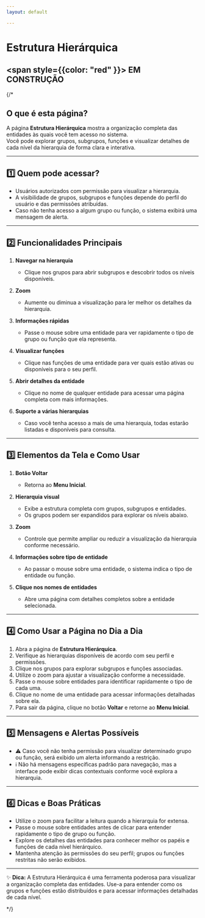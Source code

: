 ```yaml
---
layout: default

---
```

#  Estrutura Hierárquica

##  <span style={{color: "red" }}>  EM CONSTRUÇÃO </span>

{/*



##  O que é esta página?
A página **Estrutura Hierárquica** mostra a organização completa das entidades às quais você tem acesso no sistema.  
Você pode explorar grupos, subgrupos, funções e visualizar detalhes de cada nível da hierarquia de forma clara e interativa.

---

## 1️⃣ Quem pode acessar?
- Usuários autorizados com permissão para visualizar a hierarquia.  
- A visibilidade de grupos, subgrupos e funções depende do perfil do usuário e das permissões atribuídas.  
- Caso não tenha acesso a algum grupo ou função, o sistema exibirá uma mensagem de alerta.

---

## 2️⃣ Funcionalidades Principais

1. **Navegar na hierarquia**  
   - Clique nos grupos para abrir subgrupos e descobrir todos os níveis disponíveis.  

2. **Zoom**  
   - Aumente ou diminua a visualização para ler melhor os detalhes da hierarquia.  

3. **Informações rápidas**  
   - Passe o mouse sobre uma entidade para ver rapidamente o tipo de grupo ou função que ela representa.  

4. **Visualizar funções**  
   - Clique nas funções de uma entidade para ver quais estão ativas ou disponíveis para o seu perfil.  

5. **Abrir detalhes da entidade**  
   - Clique no nome de qualquer entidade para acessar uma página completa com mais informações.  

6. **Suporte a várias hierarquias**  
   - Caso você tenha acesso a mais de uma hierarquia, todas estarão listadas e disponíveis para consulta.

---

## 3️⃣ Elementos da Tela e Como Usar

1. **Botão Voltar**  
   - Retorna ao **Menu Inicial**.  

2. **Hierarquia visual**  
   - Exibe a estrutura completa com grupos, subgrupos e entidades.  
   - Os grupos podem ser expandidos para explorar os níveis abaixo.  

3. **Zoom**  
   - Controle que permite ampliar ou reduzir a visualização da hierarquia conforme necessário.  

4. **Informações sobre tipo de entidade**  
   - Ao passar o mouse sobre uma entidade, o sistema indica o tipo de entidade ou função.  

5. **Clique nos nomes de entidades**  
   - Abre uma página com detalhes completos sobre a entidade selecionada.

---

## 4️⃣ Como Usar a Página no Dia a Dia

1. Abra a página de **Estrutura Hierárquica**.  
2. Verifique as hierarquias disponíveis de acordo com seu perfil e permissões.  
3. Clique nos grupos para explorar subgrupos e funções associadas.  
4. Utilize o zoom para ajustar a visualização conforme a necessidade.  
5. Passe o mouse sobre entidades para identificar rapidamente o tipo de cada uma.  
6. Clique no nome de uma entidade para acessar informações detalhadas sobre ela.  
7. Para sair da página, clique no botão **Voltar** e retorne ao **Menu Inicial**.

---

## 5️⃣ Mensagens e Alertas Possíveis

- ⚠️ Caso você não tenha permissão para visualizar determinado grupo ou função, será exibido um alerta informando a restrição.  
- ℹ️ Não há mensagens específicas padrão para navegação, mas a interface pode exibir dicas contextuais conforme você explora a hierarquia.

---

## 6️⃣ Dicas e Boas Práticas

- Utilize o zoom para facilitar a leitura quando a hierarquia for extensa.  
- Passe o mouse sobre entidades antes de clicar para entender rapidamente o tipo de grupo ou função.  
- Explore os detalhes das entidades para conhecer melhor os papéis e funções de cada nível hierárquico.  
- Mantenha atenção às permissões do seu perfil; grupos ou funções restritas não serão exibidos.

---

✨ **Dica:** A Estrutura Hierárquica é uma ferramenta poderosa para visualizar a organização completa das entidades. Use-a para entender como os grupos e funções estão distribuídos e para acessar informações detalhadas de cada nível.

*/}